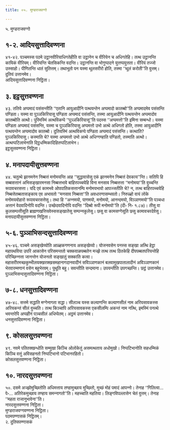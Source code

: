 ```yaml
---
title: ०५. मुण्डराजवग्गो

---
```

५. मुण्डराजवग्गो  


## १-२. आदियसुत्तादिवण्णना

४१-४२. पञ्‍चमस्स पठमे उट्ठानवीरियाधिगतेहीति वा उट्ठानेन च वीरियेन च अधिगतेहि। तत्थ उट्ठानन्ति कायिकं वीरियम्। वीरियन्ति चेतसिकन्ति वदन्ति। उट्ठानन्ति वा भोगुप्पादने युत्तप्पयुत्तता। वीरियं तज्‍जो उस्साहो। पीणितन्ति धातं सुतित्तम्। तथाभूतो पन यस्मा थूलसरीरो होति, तस्मा ‘‘थूलं करोती’’ति वुत्तम्। दुतियं उत्तानमेव।  
आदियसुत्तादिवण्णना निट्ठिता।  


## ३. इट्ठसुत्तवण्णना

४३. ततिये अप्पमादं पसंसन्तीति ‘‘एतानि आयुआदीनि पत्थयन्तेन अप्पमादो कातब्बो’’ति अप्पमादमेव पसंसन्ति पण्डिता। यस्मा वा पुञ्‍ञकिरियासु पण्डिता अप्पमादं पसंसन्ति, तस्मा आयुआदीनि पत्थयन्तेन अप्पमादोव कातब्बोति अत्थो। पुरिमस्मिं अत्थविकप्पे ‘‘पुञ्‍ञकिरियासू’’ति पदस्स ‘‘अप्पमत्तो’’ति इमिना सम्बन्धो। यस्मा पण्डिता अप्पमादं पसंसन्ति, यस्मा च पुञ्‍ञकिरियासु अप्पमत्तो उभो अत्थे अधिगतो होति, तस्मा आयुआदीनि पत्थयन्तेन अप्पमादोव कातब्बो। दुतियस्मिं अत्थविकप्पे पण्डिता अप्पमादं पसंसन्ति। कत्थाति? पुञ्‍ञकिरियासु। कस्माति चे? यस्मा अप्पमत्तो उभो अत्थे अधिग्गण्हाति पण्डितो, तस्माति अत्थो। अत्थप्पटिलाभेनाति दिट्ठधम्मिकादिहितप्पटिलाभेन।  
इट्ठसुत्तवण्णना निट्ठिता।  


## ४. मनापदायीसुत्तवण्णना

४४. चतुत्थे झानमनेन निब्बत्तं मनोमयन्ति आह ‘‘सुद्धावासेसु एकं झानमनेन निब्बत्तं देवकाय’’न्ति। सतिपि हि सब्बसत्तानं अभिसङ्खारमनसा निब्बत्तभावे बाहिरपच्‍चयेहि विना मनसाव निब्बत्तत्ता ‘‘मनोमया’’ति वुच्‍चन्ति रूपावचरसत्ता। यदि एवं कामभवे ओपपातिकसत्तानम्पि मनोमयभावो आपज्‍जतीति चे? न, तत्थ बाहिरपच्‍चयेहि निब्बत्तेतब्बतासङ्काय एव अभावतो ‘‘मनसाव निब्बत्ता’’ति अवधारणासम्भवतो। निरुळ्हो वायं लोके मनोमयवोहारो रूपावचरसत्तेसु। तथा हि ‘‘अन्‍नमयो, पाणमयो, मनोमयो, आनन्दमयो, विञ्‍ञाणमयो’’ति पञ्‍चधा अत्तानं वेदवादिनोपि वदन्ति। उच्छेदवादिनोपि वदन्ति ‘‘दिब्बो रूपी मनोमयो’’ति (दी॰ नि॰ १.८७)। तीसु वा कुलसम्पत्तीसूति ब्राह्मणखत्तियवेस्ससङ्खातेसु सम्पन्‍नकुलेसु। छसु वा कामसग्गेसूति छसु कामावचरदेवेसु।  
मनापदायीसुत्तवण्णना निट्ठिता।  


## ५-६. पुञ्‍ञाभिसन्दसुत्तादिवण्णना

४५-४६. पञ्‍चमे असङ्खेय्योति आळ्हकगणनाय असङ्खेय्यो। योजनवसेन पनस्स सङ्खा अत्थि हेट्ठा महापथविया उपरि आकासेन परिसमन्ततो चक्‍कवाळपब्बतेन मज्झे तत्थ तत्थ ठितकेहि दीपपब्बतपरियन्तेहि परिच्छिन्‍नत्ता जानन्तेन योजनतो सङ्खातुं सक्‍काति कत्वा। महासरीरमच्छकुम्भीलयक्खरक्खसमहानागदानवादीनं सविञ्‍ञाणकानं बलवामुखपातालादीनं अविञ्‍ञाणकानं भेरवारम्मणानं वसेन बहुभेरवम्। पुथूति बहू। सवन्तीति सन्दमाना। उपयन्तीति उपगच्छन्ति। छट्ठं उत्तानमेव।  
पुञ्‍ञाभिसन्दसुत्तादिवण्णना निट्ठिता।  


## ७-८. धनसुत्तादिवण्णना

४७-४८. सत्तमे सद्धाति मग्गेनागता सद्धा। सीलञ्‍च यस्स कल्याणन्ति कल्याणसीलं नाम अरियसावकस्स अरियकन्तं सीलं वुच्‍चति। तत्थ किञ्‍चापि अरियसावकस्स एकसीलम्पि अकन्तं नाम नत्थि, इमस्मिं पनत्थे भवन्तरेपि अप्पहीनं पञ्‍चसीलं अधिप्पेतम्। अट्ठमं उत्तानमेव।  
धनसुत्तादिवण्णना निट्ठिता।  


## ९. कोसलसुत्तवण्णना

४९. नवमे पतितक्खन्धोति सम्मुखा किञ्‍चि ओलोकेतुं असमत्थताय अधोमुखो। निप्पटिभानोति सहधम्मिकं किञ्‍चि वत्तुं अविसहनतो निप्पटिभानो पटिभानरहितो।  
कोसलसुत्तवण्णना निट्ठिता।  


## १०. नारदसुत्तवण्णना

५०. दसमे अज्झोमुच्छितोति अधिमत्ताय तण्हामुच्छाय मुच्छितो, मुच्छं मोहं पमादं आपन्‍नो। तेनाह ‘‘गिलित्वा…पे॰… अतिरेकमुच्छाय तण्हाय समन्‍नागतो’’ति। महच्‍चाति महतिया। लिङ्गविपल्‍लासेन चेतं वुत्तम्। तेनाह ‘‘महता राजानुभावेना’’ति।  
नारदसुत्तवण्णना निट्ठिता।  
मुण्डराजवग्गवण्णना निट्ठिता।  
पठमपण्णासकं निट्ठितम्।  
२. दुतियपण्णासकं  